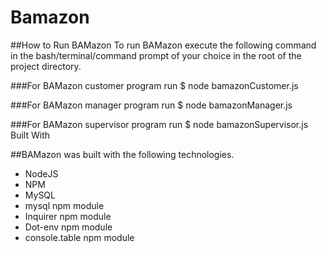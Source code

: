 # Bamazon

##How to Run BAMazon
To run BAMazon execute the following command in the bash/terminal/command prompt of your choice in the root of the project directory.

###For BAMazon customer program run
$ node bamazonCustomer.js

###For BAMazon manager program run
$ node bamazonManager.js

###For BAMazon supervisor program run
$ node bamazonSupervisor.js
Built With

##BAMazon was built with the following technologies.
* NodeJS
* NPM
* MySQL
* mysql npm module
* Inquirer npm module
* Dot-env npm module
* console.table npm module
